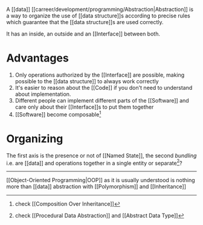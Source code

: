 A [[data]] [[carreer/development/programming/Abstraction|Abstraction]] is a way to organize the use of [[data structure]]s according to precise rules which guarantee that the [[data structure]]s are used correctly.

It has an inside, an outside and an [[Interface]] between both.

# Advantages

1. Only operations authorized by the [[Interface]] are possible, making possible to the [[data structure]] to always work correctly
2. It's easier to reason about the [[Code]] if you don't need to understand about implementation.
3. Different people can implement different parts of the [[Software]] and care only about their [[Interface]]s to put them together
4. [[Software]] become composable[^1]

# Organizing

The first axis is the presence or not of [[Named State]], the second _bundling_ i.e. are [[data]] and operations together in a single entity or separate[^2]?

---

[[Object-Oriented Programming|OOP]] as it is usually understood is nothing more than [[data]] abstraction with [[Polymorphism]] and [[Inheritance]]

[^1]: check [[Composition Over Inheritance]]
[^2]: check [[Procedural Data Abstraction]] and [[Abstract Data Type]]

